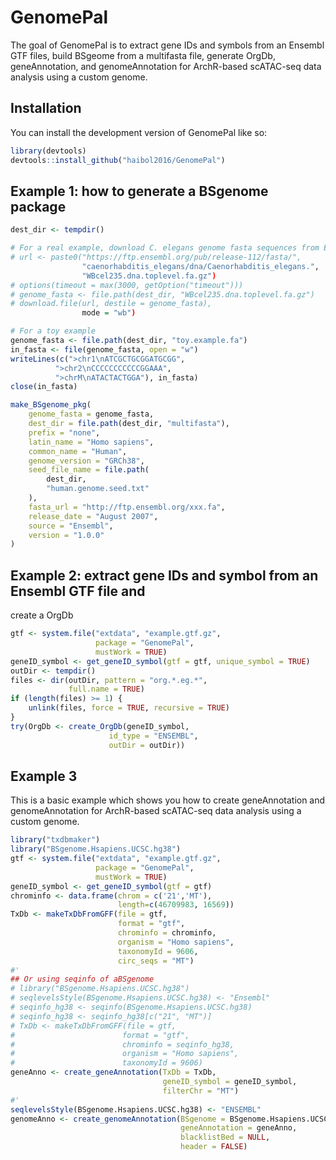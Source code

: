 
# GenomePal

<!-- badges: start -->
<!-- badges: end -->

The goal of GenomePal is to extract gene IDs and symbols from an Ensembl GTF
files, build BSgeome from a multifasta file, generate OrgDb, geneAnnotation,
and genomeAnnotation for ArchR-based scATAC-seq data analysis using a custom
genome.

## Installation

You can install the development version of GenomePal like so:

``` r
library(devtools)
devtools::install_github("haibol2016/GenomePal")
```

## Example 1: how to generate a BSgenome package
```r
dest_dir <- tempdir()

# For a real example, download C. elegans genome fasta sequences from Ensembl
# url <- paste0("https://ftp.ensembl.org/pub/release-112/fasta/",
                "caenorhabditis_elegans/dna/Caenorhabditis_elegans.",
                "WBcel235.dna.toplevel.fa.gz")
# options(timeout = max(3000, getOption("timeout")))                
# genome_fasta <- file.path(dest_dir, "WBcel235.dna.toplevel.fa.gz")
# download.file(url, destile = genome_fasta),
                mode = "wb")

# For a toy example                
genome_fasta <- file.path(dest_dir, "toy.example.fa")
in_fasta <- file(genome_fasta, open = "w")
writeLines(c(">chr1\nATCGCTGCGGATGCGG",
          ">chr2\nCCCCCCCCCCCGGAAA",
          ">chrM\nATACTACTGGA"), in_fasta)
close(in_fasta)

make_BSgenome_pkg(
    genome_fasta = genome_fasta,
    dest_dir = file.path(dest_dir, "multifasta"),
    prefix = "none",
    latin_name = "Homo sapiens",
    common_name = "Human",
    genome_version = "GRCh38",
    seed_file_name = file.path(
        dest_dir,
        "human.genome.seed.txt"
    ),
    fasta_url = "http://ftp.ensembl.org/xxx.fa",
    release_date = "August 2007",
    source = "Ensembl",
    version = "1.0.0"
)
```

## Example 2: extract gene IDs and symbol from an Ensembl GTF file and 
create a OrgDb

```r
gtf <- system.file("extdata", "example.gtf.gz",
                   package = "GenomePal",
                   mustWork = TRUE)
geneID_symbol <- get_geneID_symbol(gtf = gtf, unique_symbol = TRUE)
outDir <- tempdir()
files <- dir(outDir, pattern = "org.*.eg.*",
             full.name = TRUE)
if (length(files) >= 1) {
    unlink(files, force = TRUE, recursive = TRUE)
}
try(OrgDb <- create_OrgDb(geneID_symbol,
                      id_type = "ENSEMBL",
                      outDir = outDir))
```


## Example 3
This is a basic example which shows you how to create geneAnnotation and 
genomeAnnotation for ArchR-based scATAC-seq data analysis using a 
custom genome.

``` r
library("txdbmaker")
library("BSgenome.Hsapiens.UCSC.hg38")
gtf <- system.file("extdata", "example.gtf.gz",
                   package = "GenomePal",
                   mustWork = TRUE)
geneID_symbol <- get_geneID_symbol(gtf = gtf)
chrominfo <- data.frame(chrom = c('21','MT'),
                        length=c(46709983, 16569))
TxDb <- makeTxDbFromGFF(file = gtf,
                        format = "gtf",
                        chrominfo = chrominfo,
                        organism = "Homo sapiens",
                        taxonomyId = 9606,
                        circ_seqs = "MT")
#'
## Or using seqinfo of aBSgenome
# library("BSgenome.Hsapiens.UCSC.hg38")
# seqlevelsStyle(BSgenome.Hsapiens.UCSC.hg38) <- "Ensembl"
# seqinfo_hg38 <- seqinfo(BSgenome.Hsapiens.UCSC.hg38)
# seqinfo_hg38 <- seqinfo_hg38[c("21", "MT")]
# TxDb <- makeTxDbFromGFF(file = gtf,
#                        format = "gtf",
#                        chrominfo = seqinfo_hg38,
#                        organism = "Homo sapiens",
#                        taxonomyId = 9606)
geneAnno <- create_geneAnnotation(TxDb = TxDb,
                                  geneID_symbol = geneID_symbol,
                                  filterChr = "MT")
#'
seqlevelsStyle(BSgenome.Hsapiens.UCSC.hg38) <- "ENSEMBL"
genomeAnno <- create_genomeAnnotation(BSgenome = BSgenome.Hsapiens.UCSC.hg38,
                                      geneAnnotation = geneAnno,
                                      blacklistBed = NULL,
                                      header = FALSE)
```

